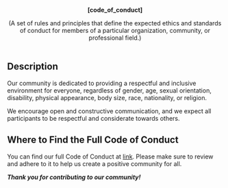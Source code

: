 <div id="header" align="center">
  
  <b>[code_of_conduct]</b>

  (A set of rules and principles that define the expected ethics and standards of conduct for members of a particular organization, community, or professional field.)
  </br></br>
</div>

## Description

Our community is dedicated to providing a respectful and inclusive environment for everyone, regardless of gender, age, sexual orientation, disability, physical appearance, body size, race, nationality, or religion.

We encourage open and constructive communication, and we expect all participants to be respectful and considerate towards others.

## Where to Find the Full Code of Conduct

You can find our full Code of Conduct at [link](https://github.com/clucompany/code_of_conduct/blob/main/README.md). Please make sure to review and adhere to it to help us create a positive community for all.

<i><b>Thank you for contributing to our community!</b></i>
